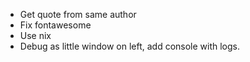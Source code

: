 * Get quote from same author
* Fix fontawesome
* Use nix
* Debug as little window on left, add console with logs.
